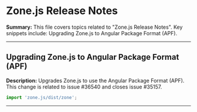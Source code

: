 # Zone.js Release Notes

**Summary:** This file covers topics related to "Zone.js Release Notes". Key snippets include: Upgrading Zone.js to Angular Package Format (APF).

---

## Upgrading Zone.js to Angular Package Format (APF)

**Description:** Upgrades Zone.js to use the Angular Package Format (APF). This change is related to issue #36540 and closes issue #35157.

```JavaScript
import 'zone.js/dist/zone';
```

---